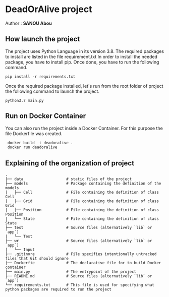 # DeadOrAlive project
Author : **SANOU Abou**

## How launch the project
The project uses Python Language in its version 3.8. The required packages to install are listed in the file requirement.txt
In order to install the needed package, you have to install pip. Once done, you have to run the following command.

```shell script
pip install -r requirements.txt
```

Once the required package installed, let's run from the root folder of project the following command to launch the project.
```shell script
python3.7 main.py
```
## Run on Docker Container

You can also run the project inside a Docker Container. For this purpose the file Dockerfile was created.

```dockerfile
 docker build -t deadoralive .
 docker run deadoralive
```

## Explaining of the organization of project 


    .
    ├── data                   # static files of the project
    ├── models                 # Package containing the definition of the models
    |   ├── Cell               # File containing the definition of class Cell
    |   ├── Grid               # File containing the definition of class Grid
    |   ├── Position           # File containing the definition of class Position
    |   └── State              # File containing the definition of class State
    ├── test                   # Source files (alternatively `lib` or `app`)
    |   └── Test   
    ├── wr                     # Source files (alternatively `lib` or `app`)
    |   └── Input      
    ├── .gitinore              # File specifies intentionally untracked files that Git should ignore
    ├── Dockerfie              # The declarative file for to build Docker container
    ├── main.py                # The entrypoint of the project
    ├── README.md              # Source files (alternatively `lib` or `app`)
    └── requirements.txt       # This file is used for specifying what python packages are required to run the project
    
